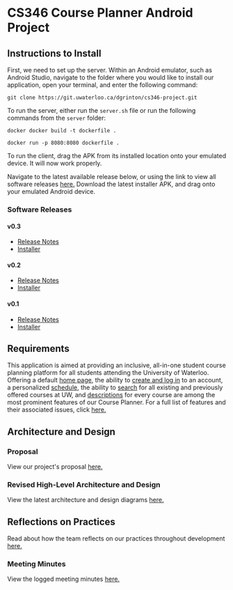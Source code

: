 # CS346 Course Planner Android Project
## Instructions to Install
First, we need to set up the server. Within an Android emulator, such as Android Studio, navigate to the folder where you would like to install our application, open your terminal, and enter the following command:

`git clone https://git.uwaterloo.ca/dgrinton/cs346-project.git`

To run the server, either run the `server.sh` file or run the following commands from the `server` folder:

`docker docker build -t dockerfile .`

`docker run -p 8080:8080 dockerfile .`

To run the client, drag the APK from its installed location onto your emulated device. It will now work properly.

Navigate to the latest available release below, or using the link to view all software releases [here.](https://git.uwaterloo.ca/dgrinton/cs346-project/-/tree/main/release) Download the latest installer APK, and drag onto your emulated Android device.
### Software Releases
#### v0.3
- [Release Notes](https://git.uwaterloo.ca/dgrinton/cs346-project/-/blob/main/release/v0.3-release-notes.md)
- [Installer](https://git.uwaterloo.ca/dgrinton/cs346-project/-/blob/main/release/v0.3-installer.apk)
#### v0.2
- [Release Notes](https://git.uwaterloo.ca/dgrinton/cs346-project/-/blob/main/release/v0.2-release-notes.md)
- [Installer](https://git.uwaterloo.ca/dgrinton/cs346-project/-/blob/main/release/v0.2-installer.apk)
#### v0.1
- [Release Notes](https://git.uwaterloo.ca/dgrinton/cs346-project/-/blob/main/release/v0.1-release-notes.md)
- [Installer](https://git.uwaterloo.ca/dgrinton/cs346-project/-/blob/main/release/v0.1-installer.apk)
## Requirements
This application is aimed at providing an inclusive, all-in-one student course planning platform for all students attending the University of Waterloo. Offering a default [home page](https://git.uwaterloo.ca/dgrinton/cs346-project/-/issues/11?work_item_iid=12), the ability to [create and log in](https://git.uwaterloo.ca/dgrinton/cs346-project/-/issues/11?work_item_iid=17) to an account, a personalized [schedule](https://git.uwaterloo.ca/dgrinton/cs346-project/-/issues/11?work_item_iid=14), the ability to [search](https://git.uwaterloo.ca/dgrinton/cs346-project/-/issues/11?work_item_iid=12) for all existing and previously offered courses at UW, and [descriptions](https://git.uwaterloo.ca/dgrinton/cs346-project/-/issues/18) for every course are among the most prominent features of our Course Planner. For a full list of features and their associated issues, click [here.](https://git.uwaterloo.ca/dgrinton/cs346-project/-/blob/main/requirements/features.md)
## Architecture and Design
### Proposal
View our project's proposal [here.](https://git.uwaterloo.ca/dgrinton/cs346-project/-/wikis/Project-Proposal)
### Revised High-Level Architecture and Design
View the latest architecture and design diagrams [here.](https://git.uwaterloo.ca/dgrinton/cs346-project/-/wikis/Project-Final-Architecture-and-Design)
## Reflections on Practices
Read about how the team reflects on our practices throughout development [here.](https://git.uwaterloo.ca/dgrinton/cs346-project/-/wikis/Final-Reflection)
### Meeting Minutes
View the logged meeting minutes [here.](https://git.uwaterloo.ca/dgrinton/cs346-project/-/wikis/Meeting-Minutes)
